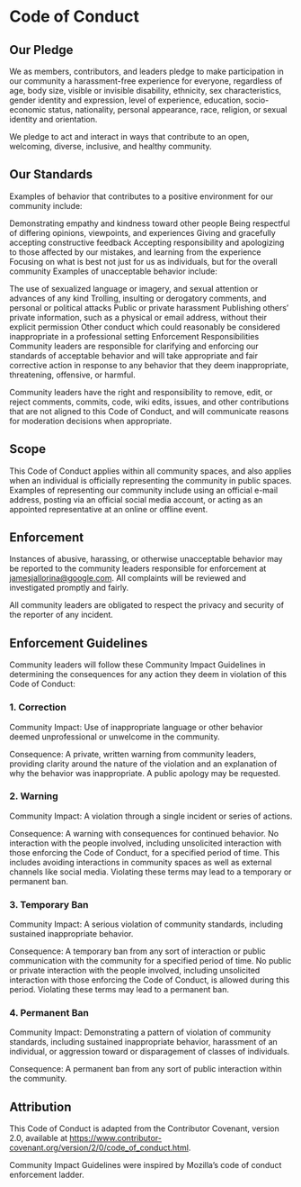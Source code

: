 # Code of Conduct

## Our Pledge
We as members, contributors, and leaders pledge to make participation in our community a harassment-free experience for everyone, regardless of age, body size, visible or invisible disability, ethnicity, sex characteristics, gender identity and expression, level of experience, education, socio-economic status, nationality, personal appearance, race, religion, or sexual identity and orientation.

We pledge to act and interact in ways that contribute to an open, welcoming, diverse, inclusive, and healthy community.

## Our Standards
Examples of behavior that contributes to a positive environment for our community include:

Demonstrating empathy and kindness toward other people
Being respectful of differing opinions, viewpoints, and experiences
Giving and gracefully accepting constructive feedback
Accepting responsibility and apologizing to those affected by our mistakes, and learning from the experience
Focusing on what is best not just for us as individuals, but for the overall community
Examples of unacceptable behavior include:

The use of sexualized language or imagery, and sexual attention or advances of any kind
Trolling, insulting or derogatory comments, and personal or political attacks
Public or private harassment
Publishing others’ private information, such as a physical or email address, without their explicit permission
Other conduct which could reasonably be considered inappropriate in a professional setting
Enforcement Responsibilities
Community leaders are responsible for clarifying and enforcing our standards of acceptable behavior and will take appropriate and fair corrective action in response to any behavior that they deem inappropriate, threatening, offensive, or harmful.

Community leaders have the right and responsibility to remove, edit, or reject comments, commits, code, wiki edits, issues, and other contributions that are not aligned to this Code of Conduct, and will communicate reasons for moderation decisions when appropriate.

## Scope
This Code of Conduct applies within all community spaces, and also applies when an individual is officially representing the community in public spaces. Examples of representing our community include using an official e-mail address, posting via an official social media account, or acting as an appointed representative at an online or offline event.

## Enforcement
Instances of abusive, harassing, or otherwise unacceptable behavior may be reported to the community leaders responsible for enforcement at jamesjallorina@google.com. All complaints will be reviewed and investigated promptly and fairly.

All community leaders are obligated to respect the privacy and security of the reporter of any incident.

## Enforcement Guidelines
Community leaders will follow these Community Impact Guidelines in determining the consequences for any action they deem in violation of this Code of Conduct:

### 1. Correction
Community Impact: Use of inappropriate language or other behavior deemed unprofessional or unwelcome in the community.

Consequence: A private, written warning from community leaders, providing clarity around the nature of the violation and an explanation of why the behavior was inappropriate. A public apology may be requested.

### 2. Warning
Community Impact: A violation through a single incident or series of actions.

Consequence: A warning with consequences for continued behavior. No interaction with the people involved, including unsolicited interaction with those enforcing the Code of Conduct, for a specified period of time. This includes avoiding interactions in community spaces as well as external channels like social media. Violating these terms may lead to a temporary or permanent ban.

### 3. Temporary Ban
Community Impact: A serious violation of community standards, including sustained inappropriate behavior.

Consequence: A temporary ban from any sort of interaction or public communication with the community for a specified period of time. No public or private interaction with the people involved, including unsolicited interaction with those enforcing the Code of Conduct, is allowed during this period. Violating these terms may lead to a permanent ban.

### 4. Permanent Ban
Community Impact: Demonstrating a pattern of violation of community standards, including sustained inappropriate behavior, harassment of an individual, or aggression toward or disparagement of classes of individuals.

Consequence: A permanent ban from any sort of public interaction within the community.

## Attribution
This Code of Conduct is adapted from the Contributor Covenant, version 2.0, available at https://www.contributor-covenant.org/version/2/0/code_of_conduct.html.

Community Impact Guidelines were inspired by Mozilla’s code of conduct enforcement ladder.